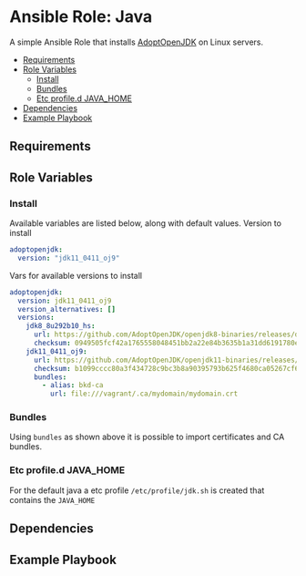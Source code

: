 # Ansible Role: Java

A simple Ansible Role that installs [AdoptOpenJDK](https://adoptopenjdk.net/) on Linux servers. 

<!-- MarkdownTOC levels="2,3" autolink="true" -->

- [Requirements](#requirements)
- [Role Variables](#role-variables)
  - [Install](#install)
  - [Bundles](#bundles)
  - [Etc profile.d JAVA_HOME](#etc-profiled-java_home)
- [Dependencies](#dependencies)
- [Example Playbook](#example-playbook)

<!-- /MarkdownTOC -->

## Requirements

## Role Variables

### Install

Available variables are listed below, along with default values. Version to install 

```yaml
adoptopenjdk:
  version: "jdk11_0411_oj9"
```

Vars for available versions to install

```yaml
adoptopenjdk:
  version: jdk11_0411_oj9
  version_alternatives: []
  versions:
    jdk8_8u292b10_hs:
      url: https://github.com/AdoptOpenJDK/openjdk8-binaries/releases/download/jdk8u292-b10/OpenJDK8U-jdk_x64_linux_hotspot_8u292b10.tar.gz
      checksum: 0949505fcf42a1765558048451bb2a22e84b3635b1a31dd6191780eeccaa4ada
    jdk11_0411_oj9:
      url: https://github.com/AdoptOpenJDK/openjdk11-binaries/releases/download/jdk-11.0.4%2B11_openj9-0.15.1/OpenJDK11U-jdk_x64_linux_openj9_11.0.4_11_openj9-0.15.1.tar.gz
      checksum: b1099cccc80a3f434728c9bc3b8a90395793b625f4680ca05267cf635143d64d
      bundles:
        - alias: bkd-ca
          url: file:///vagrant/.ca/mydomain/mydomain.crt      
```

### Bundles

Using `bundles` as shown above it is possible to import certificates and CA bundles.

### Etc profile.d JAVA_HOME

For the default java a etc profile `/etc/profile/jdk.sh` is created that contains the `JAVA_HOME` 

## Dependencies

## Example Playbook
